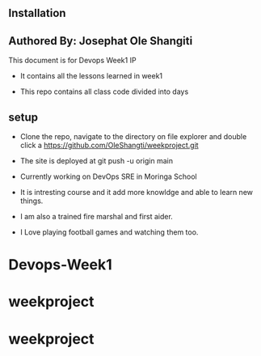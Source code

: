## Installation

## Authored By: Josephat Ole Shangiti

   This document is for Devops Week1 IP

- It contains all the lessons learned in week1

- This repo contains all class code divided into days

## setup

- Clone the repo, navigate to the directory on file explorer and double click a <https://github.com/OleShangti/weekproject.git>

- The site is deployed at git push -u origin main

- Currently working on DevOps SRE in Moringa School

- It is intresting course and it add more knowldge and able to learn new things.

- I am also a trained fire marshal and first aider.

- I Love playing football games and watching them too.

# Devops-Week1

# weekproject

# weekproject

